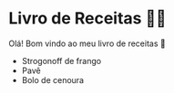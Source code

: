 # Livro de Receitas :man_cook:

Olá! Bom vindo ao meu livro de receitas :wave:

- Strogonoff de frango
- Pavê
- Bolo de cenoura

